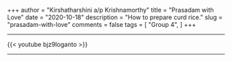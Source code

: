 +++
author = "Kirshatharshini a/p Krishnamorthy"
title = "Prasadam with Love"
date = "2020-10-18"
description = "How to prepare curd rice."
slug = "prasadam-with-love"
comments = false
tags = [
    "Group 4",
]
+++

---

{{< youtube bjz9Ioganto >}}

---